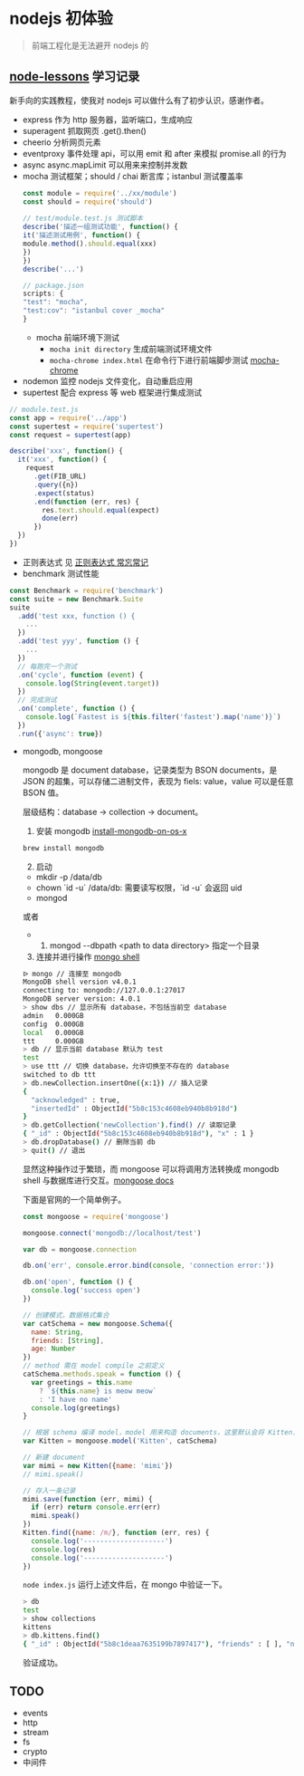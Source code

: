 # nodejs 初体验
> 前端工程化是无法避开 nodejs 的

## [node-lessons](https://github.com/alsotang/node-lessons) 学习记录
新手向的实践教程，使我对 nodejs 可以做什么有了初步认识，感谢作者。
- express 作为 http 服务器，监听端口，生成响应
- superagent 抓取网页 .get().then()
- cheerio 分析网页元素 
- eventproxy 事件处理 api，可以用 emit 和 after 来模拟 promise.all 的行为
- async async.mapLimit 可以用来来控制并发数
- mocha 测试框架；should / chai 断言库；istanbul 测试覆盖率
  ``` js
  const module = require('../xx/module')
  const should = require('should')
   
  // test/module.test.js 测试脚本
  describe('描述一组测试功能', function() {
  it('描述测试用例', function() {
  module.method().should.equal(xxx)
  })
  })
  describe('...')

  // package.json
  scripts: {
  "test": "mocha",
  "test:cov": "istanbul cover _mocha"
  }
  ```
  - mocha 前端环境下测试
    + `mocha init directory` 生成前端测试环境文件
    + `mocha-chrome index.html` 在命令行下进行前端脚步测试 [mocha-chrome](https://github.com/shellscape/mocha-chrome)
- nodemon 监控 nodejs 文件变化，自动重启应用
- supertest 配合 express 等 web 框架进行集成测试
``` js
// module.test.js
const app = require('../app')
const supertest = require('supertest')
const request = supertest(app)

describe('xxx', function() {
  it('xxx', function() {
    request
      .get(FIB_URL)
      .query({n})
      .expect(status)
      .end(function (err, res) {
        res.text.should.equal(expect)
        done(err)
      })
  })
})
```
- 正则表达式
  见 [正则表达式 常忘常记](regexp.md)
- benchmark 测试性能
``` js
const Benchmark = require('benchmark')
const suite = new Benchmark.Suite
suite
  .add('test xxx, function () {
    ...
  })
  .add('test yyy', function () {
    ...
  })
  // 每跑完一个测试
  .on('cycle', function (event) {
    console.log(String(event.target))
  })
  // 完成测试
  .on('complete', function () {
    console.log(`Fastest is ${this.filter('fastest').map('name')}`)
  })
  .run({'async': true})
```
- mongodb, mongoose

  mongodb 是 document database，记录类型为 BSON documents，是 JSON 的超集，可以存储二进制文件，表现为 fiels: value，value 可以是任意 BSON 值。

  层级结构：database -> collection -> document。

  1. 安装 mongodb [install-mongodb-on-os-x](https://docs.mongodb.com/manual/tutorial/install-mongodb-on-os-x/#install-mongodb-community-edition)
  ``` bash
  brew install mongodb
  ```
  2. 启动
    - mkdir -p /data/db 
    - chown \`id -u\` /data/db: 需要读写权限，\`id -u\` 会返回 uid
    - mongod
    
    或者
    - 1. mongod --dbpath \<path to data directory\> 指定一个目录
  3. 连接并进行操作
  [mongo shell](https://docs.mongodb.com/manual/reference/method/)
  ``` bash
  ᐅ mongo // 连接至 mongodb
  MongoDB shell version v4.0.1
  connecting to: mongodb://127.0.0.1:27017
  MongoDB server version: 4.0.1
  > show dbs // 显示所有 database，不包括当前空 database 
  admin   0.000GB
  config  0.000GB
  local   0.000GB
  ttt     0.000GB
  > db // 显示当前 database 默认为 test
  test
  > use ttt // 切换 database，允许切换至不存在的 database
  switched to db ttt
  > db.newCollection.insertOne({x:1}) // 插入记录
  {
    "acknowledged" : true,
    "insertedId" : ObjectId("5b8c153c4608eb940b8b918d")
  }
  > db.getCollection('newCollection').find() // 读取记录
  { "_id" : ObjectId("5b8c153c4608eb940b8b918d"), "x" : 1 }
  > db.dropDatabase() // 删除当前 db
  > quit() // 退出
  ```
  显然这种操作过于繁琐，而 mongoose 可以将调用方法转换成 mongodb shell 与数据库进行交互。[mongoose docs](https://mongoosejs.com/docs/index.html) 

  下面是官网的一个简单例子。
  ``` js
  const mongoose = require('mongoose')

  mongoose.connect('mongodb://localhost/test')

  var db = mongoose.connection

  db.on('err', console.error.bind(console, 'connection error:'))

  db.on('open', function () {
    console.log('success open')
  })

  // 创建模式，数据格式集合
  var catSchema = new mongoose.Schema({
    name: String,
    friends: [String],
    age: Number
  })
  // method 需在 model compile 之前定义
  catSchema.methods.speak = function () {
    var greetings = this.name
      ? `${this.name} is meow meow`
      : 'I have no name'
    console.log(greetings)
  }

  // 根据 schema 编译 model，model 用来构造 documents，这里默认会将 Kitten.toLowerCase() + 's' 作为 collection 的名字
  var Kitten = mongoose.model('Kitten', catSchema)

  // 新建 document
  var mimi = new Kitten({name: 'mimi'})
  // mimi.speak()

  // 存入一条记录
  mimi.save(function (err, mimi) {
    if (err) return console.err(err)
    mimi.speak()
  })
  Kitten.find({name: /m/}, function (err, res) {
    console.log('--------------------')
    console.log(res)
    console.log('--------------------')
  })
  ```
  `node index.js` 运行上述文件后，在 mongo 中验证一下。
  ``` bash
  > db
  test
  > show collections
  kittens
  > db.kittens.find()
  { "_id" : ObjectId("5b8c1deaa7635199b7897417"), "friends" : [ ], "name" : "mimi", "__v" : 0 }
  ```
  验证成功。

## TODO
- events
- http    
- stream
- fs
- crypto
- 中间件
  
    
